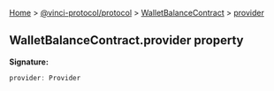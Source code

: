 [Home](./index.md) &gt; [@vinci-protocol/protocol](./protocol.md) &gt; [WalletBalanceContract](./protocol.walletbalancecontract.md) &gt; [provider](./protocol.walletbalancecontract.provider.md)

## WalletBalanceContract.provider property

<b>Signature:</b>

```typescript
provider: Provider
```
